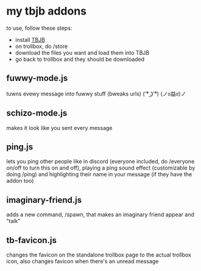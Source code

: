 # my tbjb addons
to use, follow these steps:
- install [TBJB](https://github.com/BenSav8/tbjb-tampermonkey)
- on trollbox, do /store
- download the files you want and load them into TBJB
- go back to trollbox and they should be downloaded

## fuwwy-mode.js

tuwns evewy message into fuwwy stuff (bweaks urls) ( ͡° ͜ʖ ͡°) (ノಠ益ಠ)ノ

## schizo-mode.js

makes it look like you sent every message

## ping.js

lets you ping other people like in discord (everyone included, do /everyone on/off to turn this on and off), playing a ping sound effect (customizable by doing /ping) and highlighting their name in your message (if they have the addon too)

## imaginary-friend.js

adds a new command, /spawn, that makes an imaginary friend appear and "talk"

## tb-favicon.js

changes the favicon on the standalone trollbox page to the actual trollbox icon, also changes favicon when there's an unread message
